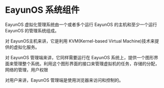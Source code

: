 # EayunOS 系统组件

EayunOS 虚拟化管理系统由一个或者多个运行 EayunOS 的主机和至少一个运行 EayunOS
的管理系统组成。

对 EayunOS主机来讲，它是利用 KVM(Kernel-based Virtual
Machine)技术来提供的虚拟化服务。

对 EayunOS 管理端来讲，它同样需要运行在 EayunOS
系统上，提供一个图形界面来管理整个系统。利用这个图形界面的接口来管理虚拟机的任务，存储的分配，网络的管理，用户权限

对用户来讲，EayunOS 管理端是使用浏览器来访问和控制的。
